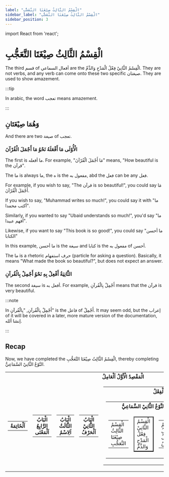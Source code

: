 ```yaml
---
label: "الْقِسْمُ الثَّالِثُ صِيْغَتَا التَّعَجُّبِ"
sidebar_label: "الْقِسْمُ الثَّالِثُ صِيْغَتَا التَّعَجُّبِ"
sidebar_position: 3
---
```


import React from 'react';

# الْقِسْمُ الثَّالِثُ صِيْغَتَا التَّعَجُّبِ

The third قسم of أفعال السماعي are the الْقِسْمُ الثَّانِيْ فِعْلُ الْمَدْحِ وَالذَّمِّ. They are not verbs, and any verb can come onto these two specific صيغتان. They are used to show amazement.

:::tip

In arabic, the word تعجب means amazement.

:::

## وَهُمَا صِيْغَتَانِ

And there are two صيغة of تعجب.

### الْأُوْلَى مَا أَفْعَلَهُ نَحْوُ مَا أَجْمَلَ الْقُرْآنَ 

The first is ما أفعله. For example, "مَا أَجْمَلَ الْقُرْآنَ" means, "How beautiful is the قرآن".

The ما is always ما, the ه is the مفعول به, abd the فعل can be any فعل.

For example, if you wish to say, "The قرآن is so beautiful!", you could say مَا أَجْمَلَ الْقُرْآنَ.

If you wish to say, "Muhammad writes so much!", you could say it with "ما أكتب محمدا". 

Similarly, if you wanted to say "Ubaid understands so much!", you'd say "ما أفهم عبيدا".

Likewise, if you want to say "This book is so good!", you could say "ما أحسن الكتابا"

In this example, ما أحسن is the سيغة and كتابا is the مفعول به of أحسن.

The ما is a rhetoric حرف استفهام (particle for asking a question). Basically, it means "What made the book so beautiful?", but does not expect an answer.

### الثَّانِيَةُ أَفْعِلْ بِهِ نَحْوُ أَجْمِلْ بِالْقُرآنِ

The second سيغة is أفعل به. For example, أَجْمِلْ بِالْقُرآنِ means that the قرآن is very beautiful. 

:::note

In أَجْمِلْ بِالْقُرآنِ, "بِالْقُرآنِ" is the فاعل of أَجْمِلْ. It may seem odd, but the إعراب of it will be covered in a later, more mature version of the documentation, إنشا ألله.

:::

## Recap

Now, we have completed the الْقِسْمُ الثَّالِثُ صِيْغَتَا التَّعَجُّبِ, thereby completing النَّوْعُ الثَّانِيْ السَّمَاعِيُّ. 


<table>
  <tr>
    <th colspan="5">الْمَقْصِدُ الْأَوَّلُ اَلْعَامِلُ</th>
  </tr>
  <tr>
    <td>
      <table>
        <tr>
          <th colspan="1">اَلْخَاتِمَةُ</th>
        </tr>
      </table>
    </td>
    <td>
      <table>
        <tr>
          <th colspan="1">الْبَابُ الرَّابِعُ اَلْمَعْنَى</th>
        </tr>
      </table>
    </td>
    <td>
      <table>
        <tr>
          <th colspan="1">الْبَابُ الثَّالَثُ اَلِاسْمُ</th>
        </tr>
      </table>
    </td>
    <td>
      <table>
        <tr>
          <th colspan="1">الْبَابُ الثَّانِيْ اَلْحَرْفُ</th>
        </tr>
      </table>
    </td>
    <td>
      <table>
        <tr>
          <th colspan="2">الْبَابُ الْأَوَّلُ اَلْفِعْلُ</th>
        </tr>
        <tr>
          <td>
            <table>
              <tr>
                <th colspan="3">النَّوْعُ الثَّانِيْ السَّمَاعِيُّ</th>
              </tr>
              <tr>
                <td>
                  <table>
                    <tr>
                      <td>الْقِسْمُ الثَّالِثُ صِيْغَتَا التَّعَجُّبِ</td>
                    </tr>
                  </table>
                </td>
                <td>
                  <table border="2">
                    <tr>
                      <td border="2" class="highlight">الْقِسْمُ الثَّانِيْ فِعْلُ الْمَدْحِ وَالذَّمِّ</td>
                    </tr>
                  </table>
                </td>
                <td>
                  <table>
                    <tr>
                      <td colspan="2">الْقِسْمُ الْأَوَّلُ الْفِعْلُ النَّاقِصُ</td>
                    </tr>
                  </table>
                </td>
              </tr>
            </table>
          </td>
          <td>
            <table>
              <tr>
                <th colspan="3">النَّوْعُ الْأَوَّلُ الْقِيَاسِيْ</th>
              </tr>
              <tr>
                <td>
                  <table>
                    <tr>
                      <td>الْقِسْمُ الثَّانِيْ الْفِعْلُ الْمُتَعَدِّيْ</td>
                    </tr>
                  </table>
                </td>
                <td>
                  <table>
                    <tr>
                      <td>الْقِسْمُ الْأَوَّلُ الْفِعْلُ اللَّازِمُ</td>
                    </tr>
                  </table>
                </td>
              </tr>
            </table>
          </td>
        </tr>
      </table>
    </td>
  </tr>
</table>
